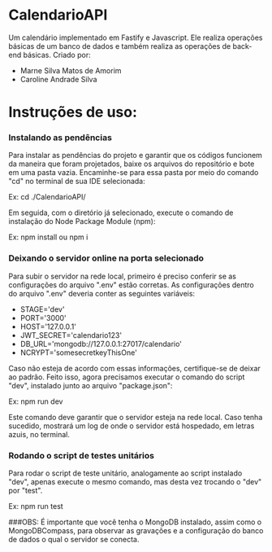 # CalendarioAPI
Um calendário implementado em Fastify e Javascript. Ele realiza operações básicas de um banco de dados e também realiza as operações de back-end básicas.
Criado por:
* Marne Silva Matos de Amorim
* Caroline Andrade Silva

# Instruções de uso:

### Instalando as pendências
Para instalar as pendências do projeto e garantir que os códigos funcionem da maneira que foram projetados, baixe os arquivos do repositório e bote em uma pasta vazia.
Encaminhe-se para essa pasta por meio do comando "cd" no terminal de sua IDE selecionada:

Ex: cd ./CalendarioAPI/

Em seguida, com o diretório já selecionado, execute o comando de instalação do Node Package Module (npm):

Ex: npm install ou npm i

### Deixando o servidor online na porta selecionado
Para subir o servidor na rede local, primeiro é preciso conferir se as configurações do arquivo ".env" estão corretas. As configurações dentro do arquivo ".env" deveria conter as seguintes variáveis:

* STAGE='dev'
* PORT='3000'
* HOST='127.0.0.1'
* JWT_SECRET='calendario123'
* DB_URL='mongodb://127.0.0.1:27017/calendario'
* NCRYPT='somesecretkeyThisOne'

Caso não esteja de acordo com essas informações, certifique-se de deixar ao padrão.
Feito isso, agora precisamos executar o comando do script "dev", instalado junto ao arquivo "package.json":

Ex: npm run dev

Este comando deve garantir que o servidor esteja na rede local. Caso tenha sucedido, mostrará um log de onde o servidor está hospedado, em letras azuis, no terminal.
### Rodando o script de testes unitários
Para rodar o script de teste unitário, analogamente ao script instalado "dev", apenas execute o mesmo comando, mas desta vez trocando o "dev" por "test".

Ex: npm run test

###OBS:
É importante que você tenha o MongoDB instalado, assim como o MongoDBCompass, para observar as gravações e a configuração do banco de dados o qual o servidor se conecta.
